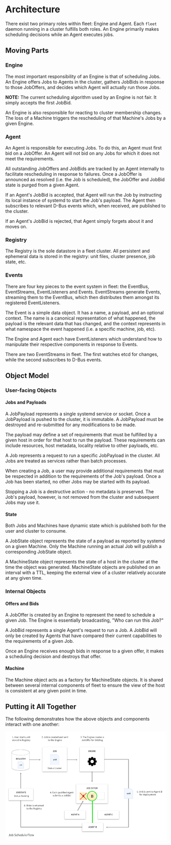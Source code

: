 # Architecture

There exist two primary roles within fleet: Engine and Agent. Each `fleet` daemon running in a cluster fulfills both roles. An Engine primarily makes scheduling decisions while an Agent executes jobs.

## Moving Parts

### Engine

The most important responsibility of an Engine is that of scheduling Jobs. An Engine offers Jobs to Agents in the cluster, gathers JobBids in response to those JobOffers, and decides which Agent will actually run those Jobs. 

**NOTE:** The current scheduling algorithm used by an Engine is not fair. It simply accepts the first JobBid.

An Engine is also responsible for reacting to cluster membership changes. The loss of a Machine triggers the rescheduling of that Machine's Jobs by a given Engine.

### Agent

An Agent is responsible for executing Jobs. To do this, an Agent must first bid on a JobOffer. An Agent will not bid on any Jobs for which it does not meet the requirements.

All outstanding JobOffers and JobBids are tracked by an Agent internally to facilitate rescheduling in response to failures. Once a JobOffer is announced as resolved (i.e. the Job is scheduled), the JobOffer and JobBid state is purged from a given Agent.

If an Agent's JobBid is accepted, that Agent will run the Job by instructing its local instance of systemd to start the Job's payload. The Agent then subscribes to relevant D-Bus events which, when received, are published to the cluster.

If an Agent's JobBid is rejected, that Agent simply forgets about it and moves on.

### Registry

The Registry is the sole datastore in a fleet cluster. All persistent and ephemeral data is stored in the registry: unit files, cluster presence, job state, etc.

### Events

There are four key pieces to the event system in fleet: the EventBus, EventStreams, EventListeners and Events. EventStreams generate Events, streaming them to the EventBus, which then distributes them amongst its registered EventListeners.

The Event is a simple data object. It has a name, a payload, and an optional context. The name is a canonical representation of what happened, the payload is the relevant data that has changed, and the context represents in what namespace the event happened (i.e. a specific machine, job, etc).

The Engine and Agent each have EventListeners which understand how to manipulate their respective components in response to Events.

There are two EventStreams in fleet. The first watches etcd for changes, while the second subscribes to D-Bus events.

## Object Model

### User-facing Objects

#### Jobs and Payloads

A JobPayload represents a single systemd service or socket. Once a JobPayload is pushed to the cluster, it is immutable. A JobPayload must be destroyed and re-submitted for any modifications to be made.

The payload may define a set of requirements that must be fulfilled by a given host in order for that host to run the payload. These requirements can include resources, host metadata, locality relative to other payloads, etc.

A Job represents a request to run a specific JobPayload in the cluster. All Jobs are treated as services rather than batch processes.

When creating a Job, a user may provide additional requirements that must be respected in addition to the requirements of the Job's payload. Once a Job has been started, no other Jobs may be started with its payload.

Stopping a Job is a destructive action - no metadata is preserved. The Job's payload, however, is not removed from the cluster and subsequent Jobs may use it.

#### State

Both Jobs and Machines have dynamic state which is published both for the user and cluster to consume.

A JobState object represents the state of a payload as reported by systemd on a given Machine. Only the Machine running an actual Job will publish a corresponding JobState object.

A MachineState object represents the state of a host in the cluster at the time the object was generated. MachineState objects are published on an interval with a TTL, keeping the external view of a cluster relatively accurate at any given time.

### Internal Objects

#### Offers and Bids

A JobOffer is created by an Engine to represent the need to schedule a given Job. The Engine is essentially broadcasting, "Who can run this Job?"

A JobBid represents a single Agent's request to run a Job. A JobBid will only be created by Agents that have compared their current capabilities to the requirements of a given Job.

Once an Engine receives enough bids in response to a given offer, it makes a scheduling decision and destroys that offer.

#### Machine

The Machine object acts as a factory for MachineState objects. It is shared between several internal components of fleet to ensure the view of the host is consistent at any given point in time.

## Putting it All Together

The following demonstrates how the above objects and components interact with one another:

![image](img/Schedule-Diagram.png)
